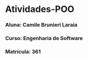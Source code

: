 # Atividades-POO

### Aluna: Camile Brunieri Laraia
### Curso: Engenharia de Software
### Matrícula: 361
